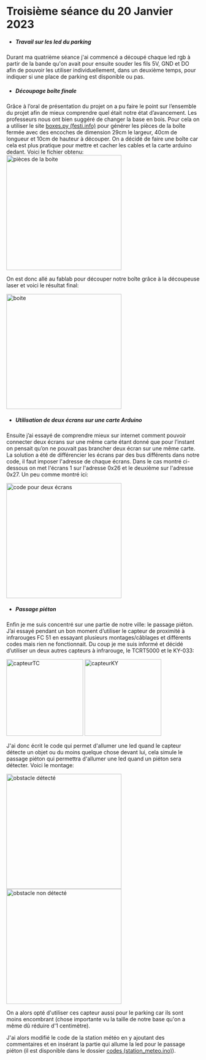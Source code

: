 # Troisième séance du 20 Janvier 2023


- ##### Travail sur les led du parking

Durant ma quatrième séance j'ai commencé a découpé chaque led rgb à partir de la bande qu'on avait pour ensuite souder les fils 5V, GND et DO afin de pouvoir les utiliser individuellement, dans un deuxième temps, pour indiquer si une place de parking est disponible ou pas.

- ##### Découpage boîte finale

Grâce à l’oral de présentation du projet on a pu faire le point sur l’ensemble du projet afin de mieux comprendre quel était notre état d’avancement. Les professeurs nous ont bien suggéré de changer la base en bois. Pour cela on a utiliser le site [boxes.py (festi.info)](https://www.festi.info/boxes.py/?language=fr)  pour générer les pièces de la boîte fermée avec des encoches de dimension 29cm le largeur, 40cm de longueur et 10cm de hauteur à découper. On a décidé de faire une boîte car cela est plus pratique pour mettre et cacher les cables et la carte arduino dedant. Voici le fichier obtenu: <img src="https://github.com/villeautonome/Ville-Connectee/blob/main/rapport%20séances/Francesco/images/ClosedBox.png" alt="pièces de la boite" 
height="300">

On est donc allé au fablab pour découper notre boîte grâce à la découpeuse laser et voici le résultat final:

<img src="https://github.com/villeautonome/Ville-Connectee/blob/main/rapport%20séances/Francesco/images/boite.jpeg" alt="boite"
     height="300">


- ##### Utilisation de deux écrans sur une carte Arduino

Ensuite j’ai essayé de comprendre mieux sur internet comment pouvoir connecter deux écrans sur une même carte étant donné que pour l’instant on pensait qu’on ne pouvait pas brancher deux écran sur une même carte. La solution a été de différencier les écrans par des bus différents dans notre code, il faut imposer l'adresse de chaque écrans. Dans le cas montré ci-dessous on met l'écrans 1 sur l'adresse 0x26 et le deuxième sur l'adresse 0x27. Un peu comme montré ici:

<img src="https://github.com/villeautonome/Ville-Connectee/blob/main/rapport%20séances/Francesco/images/2ecrans.jpeg" alt="code pour deux écrans" height="300">

- ##### Passage piéton

Enfin je me suis concentré sur une partie de notre ville: le passage piéton. J’ai essayé pendant un bon moment d’utiliser le capteur de proximité à infrarouges FC 51 en essayant plusieurs montages/câblages et différents codes mais rien ne fonctionnait. Du coup je me suis informé et décidé d’utiliser un deux autres capteurs à infrarouge, le TCRT5000 et le KY-033:

<img src="https://github.com/villeautonome/Ville-Connectee/blob/main/rapport%20séances/Francesco/images/capteurTC.jpeg" alt="capteurTC" 
     height="200">
<img src="https://github.com/villeautonome/Ville-Connectee/blob/main/rapport%20séances/Francesco/images/capteurKY.jpeg" alt="capteurKY" 
     height="200">

J'ai donc écrit le code qui permet d'allumer une led quand le capteur détecte un objet ou du moins quelque chose devant lui, cela simule le passage piéton qui permettra d'allumer une led quand un piéton sera détecter. Voici le montage:

<img src="https://github.com/villeautonome/Ville-Connectee/blob/main/rapport%20séances/Francesco/images/obstacle_oui.jpeg" alt="obstacle détecté"
     height="300">
<img src="https://github.com/villeautonome/Ville-Connectee/blob/main/rapport%20séances/Francesco/images/obstacle_non.jpeg" alt="obstacle non détecté" height="300">

On a alors opté d'utiliser ces capteur aussi pour le parking car ils sont moins encombrant (chose importante vu la taille de notre base qu'on a même dû réduire d'1 centimètre).

J'ai alors modifié le code de la station météo en y ajoutant des commentaires et en insérant la partie qui allume la led pour le passage piéton (il est disponible dans le dossier [codes (station_meteo.ino)](https://github.com/villeautonome/Ville-Connectee/tree/main/rapport%20séances/Francesco/codes)).
